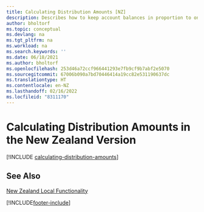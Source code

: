 ```yaml
---
title: Calculating Distribution Amounts [NZ]
description: Describes how to keep account balances in proportion to one another by reallocating the amount in one general ledger account to another.
author: bholtorf
ms.topic: conceptual
ms.devlang: na
ms.tgt_pltfrm: na
ms.workload: na
ms.search.keywords: ''
ms.date: 06/18/2021
ms.author: bholtorf
ms.openlocfilehash: 253d46a72ccf966441293e7fb9cf9b7abf2e5070
ms.sourcegitcommit: 67006b090a7bd70446414a19cc82e531190637dc
ms.translationtype: HT
ms.contentlocale: en-NZ
ms.lasthandoff: 02/16/2022
ms.locfileid: "8311170"
---
```

# <a name="calculating-distribution-amounts-in-the-new-zealand-version"></a>Calculating Distribution Amounts in the New Zealand Version

[!INCLUDE [calculating-distribution-amounts](../includes/AUNZ/calculating-distribution-amounts.md)]

## <a name="see-also"></a>See Also

[New Zealand Local Functionality](new-zealand-local-functionality.md)  


[!INCLUDE[footer-include](../../includes/footer-banner.md)]
